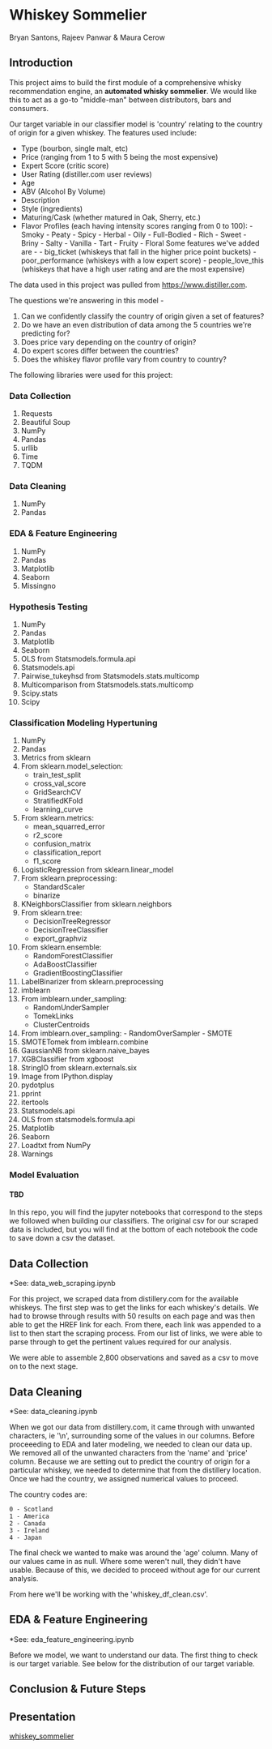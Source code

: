 # Whiskey Sommelier
Bryan Santons, Rajeev Panwar & Maura Cerow

## Introduction

This project aims to build the first module of a comprehensive whisky recommendation engine, an **automated whisky sommelier**. We would like this to act as a go-to "middle-man" between distributors, bars and consumers.

Our target variable in our classifier model is 'country' relating to the country of origin for a given whiskey. The features used include:
  - Type (bourbon, single malt, etc)
  - Price (ranging from 1 to 5 with 5 being the most expensive)
  - Expert Score (critic score)
  - User Rating (distiller.com user reviews)
  - Age
  - ABV (Alcohol By Volume)
  - Description
  - Style (ingredients)
  - Maturing/Cask (whether matured in Oak, Sherry, etc.)
  - Flavor Profiles (each having intensity scores ranging from 0 to 100):
        - Smoky
        -  Peaty
        - Spicy
        - Herbal
        - Oily
        - Full-Bodied
        - Rich
        - Sweet
        - Briny
        - Salty
        - Vanilla
        - Tart
        - Fruity
        - Floral
  Some features we've added are - 
        - big_ticket (whiskeys that fall in the higher price point buckets)
        - poor_performance (whiskeys with a low expert score)
        - people_love_this (whiskeys that have a high user rating and are the most expensive)

The data used in this project was pulled from https://www.distiller.com. 

The questions we're answering in this model - 
  1. Can we confidently classify the country of origin given a set of features?
  2. Do we have an even distribution of data among the 5 countries we're predicting for?
  3. Does price vary depending on the country of origin?
  4. Do expert scores differ between the countries?
  5. Does the whiskey flavor profile vary from country to country?
    
The following libraries were used for this project: 

### Data Collection
  1. Requests
  2. Beautiful Soup
  3. NumPy
  4. Pandas
  5. urllib
  6. Time
  7. TQDM
  
### Data Cleaning
  1. NumPy
  2. Pandas
  
### EDA & Feature Engineering
  1. NumPy
  2. Pandas
  3. Matplotlib
  4. Seaborn
  5. Missingno
  
### Hypothesis Testing
  1. NumPy
  2. Pandas
  3. Matplotlib
  4. Seaborn
  5. OLS from Statsmodels.formula.api
  6. Statsmodels.api
  7. Pairwise_tukeyhsd from Statsmodels.stats.multicomp
  8. Multicomparison from Statsmodels.stats.multicomp
  9. Scipy.stats
  10. Scipy

### Classification Modeling Hypertuning
  1. NumPy
  2. Pandas
  3. Metrics from sklearn
  4. From sklearn.model_selection:
      - train_test_split
      - cross_val_score
      - GridSearchCV
      - StratifiedKFold
      - learning_curve
  5. From sklearn.metrics:
      - mean_squarred_error
      - r2_score
      - confusion_matrix
      - classification_report
      - f1_score
  6. LogisticRegression from sklearn.linear_model
  7. From sklearn.preprocessing:
      - StandardScaler
      - binarize
   8. KNeighborsClassifier from sklearn.neighbors
   9. From sklearn.tree:
      - DecisionTreeRegressor
      - DecisionTreeClassifier
      - export_graphviz
  10. From sklearn.ensemble:
      - RandomForestClassifier
      - AdaBoostClassifier
      - GradientBoostingClassifier
  11. LabelBinarizer from sklearn.preprocessing
  12. imblearn
  13. From imblearn.under_sampling:
      - RandomUnderSampler
      - TomekLinks
      - ClusterCentroids
   14. From imblearn.over_sampling:
      - RandomOverSampler
      - SMOTE
   15. SMOTETomek from imblearn.combine
   16. GaussianNB from sklearn.naive_bayes
   17. XGBClassifier from xgboost
   18. StringIO from sklearn.externals.six
   19. Image from IPython.display
   20. pydotplus
   21. pprint
   22. itertools
   23. Statsmodels.api
   24. OLS from statsmodels.formula.api
   25. Matplotlib
   26. Seaborn
   27. Loadtxt from NumPy
   28. Warnings

### Model Evaluation
#### TBD

In this repo, you will find the jupyter notebooks that correspond to the steps we followed when building our classifiers. The original csv for our scraped data is included, but you will find at the bottom of each notebook the code to save down a csv the dataset.

## Data Collection
*See: data_web_scraping.ipynb

For this project, we scraped data from distillery.com for the available whiskeys. The first step was to get the links for each whiskey's details. We had to browse through results with 50 results on each page and was then able to get the HREF link for each. From there, each link was appended to a list to then start the scraping process. From our list of links, we were able to parse through to get the pertinent values required for our analysis.

We were able to assemble 2,800 observations and saved as a csv to move on to the next stage.

## Data Cleaning
*See: data_cleaning.ipynb

When we got our data from distillery.com, it came through with unwanted characters, ie '\n', surrounding some of the values in our columns. Before proceeeding to EDA and later modeling, we needed to clean our data up. We removed all of the unwanted characters from the 'name' and 'price' column. Because we are setting out to predict the country of origin for a particular whiskey, we needed to determine that from the distillery location. Once we had the country, we assigned numerical values to proceed.

The country codes are:

    0 - Scotland
    1 - America
    2 - Canada
    3 - Ireland
    4 - Japan
    
The final check we wanted to make was around the 'age' column. Many of our values came in as null. Where some weren't null, they didn't have usable. Because of this, we decided to proceed without age for our current analysis.

From here we'll be working with the 'whiskey_df_clean.csv'.

## EDA & Feature Engineering
*See: eda_feature_engineering.ipynb

Before we model, we want to understand our data. The first thing to check is our target variable. See below for the distribution of our target variable.






## Conclusion & Future Steps

## Presentation

[whiskey_sommelier](https://docs.google.com/presentation/d/1ENZpW1YLgLV1PvHDEQKhzcgFzJlfmcALtxzVDWTN5C4/edit#slide=id.g73a2f809fc_2_214)
